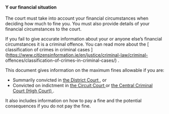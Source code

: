 ####  Y **our financial situation**

The court must take into account your financial circumstances when deciding
how much to fine you. You must also provide details of your financial
circumstances to the court.

If you fail to give accurate information about your or anyone else’s financial
circumstances it is a criminal offence. You can read more about the [
classification of crimes in criminal cases
](https://www.citizensinformation.ie/en/justice/criminal-law/criminal-
offences/classification-of-crimes-in-criminal-cases/) .

This document gives information on the maximum fines allowable if you are:

  * Summarily convicted in [ the District Court ](https://www.citizensinformation.ie/en/justice/courts-system/district-court/) , or 
  * Convicted on indictment in [ the Circuit Court ](https://www.citizensinformation.ie/en/justice/courts-system/circuit-court/) or [ the Central Criminal Court (High Court) ](https://www.citizensinformation.ie/en/justice/courts-system/high-court/) . 

It also includes information on how to pay a fine and the potential
consequences if you do not pay the fine.
